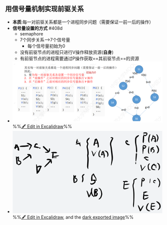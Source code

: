 ## 用信号量机制实现前驱关系
- **本质**:每一对前驱关系都是一个进程同步问题（需要保证一前一后的操作）
- **信号量设置的方式** #408d 
	- semaphore
	- 7个同步关系-->7个信号量
		- 每个信号量初始为0 
	- 没有前驱节点的进程只进行V操作释放资源(**自身**)
	- 有前驱节点的进程需要通过P操作获取==其前驱节点==的资源
- ![](attachments/%E4%BA%92%E6%96%A5%E9%94%81%E4%B8%8E%E4%BF%A1%E5%8F%B7%E9%87%8F%202022-09-23%2021.32.31.excalidraw.svg)%%[🖋 Edit in Excalidraw](attachments/%E4%BA%92%E6%96%A5%E9%94%81%E4%B8%8E%E4%BF%A1%E5%8F%B7%E9%87%8F%202022-09-23%2021.32.31.excalidraw.md)%%
- ![](attachments/%E7%94%A8%E4%BF%A1%E5%8F%B7%E9%87%8F%E6%9C%BA%E5%88%B6%E5%AE%9E%E7%8E%B0%E5%A4%9A%E4%B8%AA%E6%93%8D%E4%BD%9C%E7%9A%84%E5%89%8D%E9%A9%B1%E5%85%B3%E7%B3%BB%E5%8F%8A%E5%85%B6%E7%A4%BA%E4%BE%8B%202022-12-07%2016.08.52.excalidraw.svg)
%%[🖋 Edit in Excalidraw](attachments/%E7%94%A8%E4%BF%A1%E5%8F%B7%E9%87%8F%E6%9C%BA%E5%88%B6%E5%AE%9E%E7%8E%B0%E5%A4%9A%E4%B8%AA%E6%93%8D%E4%BD%9C%E7%9A%84%E5%89%8D%E9%A9%B1%E5%85%B3%E7%B3%BB%E5%8F%8A%E5%85%B6%E7%A4%BA%E4%BE%8B%202022-12-07%2016.08.52.excalidraw.md), and the [dark exported image](attachments/%E7%94%A8%E4%BF%A1%E5%8F%B7%E9%87%8F%E6%9C%BA%E5%88%B6%E5%AE%9E%E7%8E%B0%E5%A4%9A%E4%B8%AA%E6%93%8D%E4%BD%9C%E7%9A%84%E5%89%8D%E9%A9%B1%E5%85%B3%E7%B3%BB%E5%8F%8A%E5%85%B6%E7%A4%BA%E4%BE%8B%202022-12-07%2016.08.52.excalidraw.dark.svg)%%